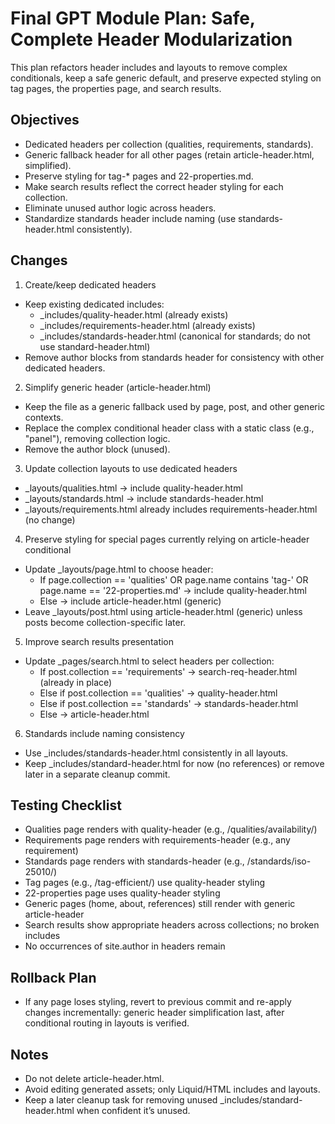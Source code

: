 # Final GPT Module Plan: Safe, Complete Header Modularization

This plan refactors header includes and layouts to remove complex conditionals, keep a safe generic default, and preserve expected styling on tag pages, the properties page, and search results.

## Objectives
- Dedicated headers per collection (qualities, requirements, standards).
- Generic fallback header for all other pages (retain article-header.html, simplified).
- Preserve styling for tag-* pages and 22-properties.md.
- Make search results reflect the correct header styling for each collection.
- Eliminate unused author logic across headers.
- Standardize standards header include naming (use standards-header.html consistently).

## Changes

1) Create/keep dedicated headers
- Keep existing dedicated includes:
  - _includes/quality-header.html (already exists)
  - _includes/requirements-header.html (already exists)
  - _includes/standards-header.html (canonical for standards; do not use standard-header.html)
- Remove author blocks from standards header for consistency with other dedicated headers.

2) Simplify generic header (article-header.html)
- Keep the file as a generic fallback used by page, post, and other generic contexts.
- Replace the complex conditional header class with a static class (e.g., "panel"), removing collection logic.
- Remove the author block (unused).

3) Update collection layouts to use dedicated headers
- _layouts/qualities.html -> include quality-header.html
- _layouts/standards.html -> include standards-header.html
- _layouts/requirements.html already includes requirements-header.html (no change)

4) Preserve styling for special pages currently relying on article-header conditional
- Update _layouts/page.html to choose header:
  - If page.collection == 'qualities' OR page.name contains 'tag-' OR page.name == '22-properties.md' -> include quality-header.html
  - Else -> include article-header.html (generic)
- Leave _layouts/post.html using article-header.html (generic) unless posts become collection-specific later.

5) Improve search results presentation
- Update _pages/search.html to select headers per collection:
  - If post.collection == 'requirements' -> search-req-header.html (already in place)
  - Else if post.collection == 'qualities' -> quality-header.html
  - Else if post.collection == 'standards' -> standards-header.html
  - Else -> article-header.html

6) Standards include naming consistency
- Use _includes/standards-header.html consistently in all layouts.
- Keep _includes/standard-header.html for now (no references) or remove later in a separate cleanup commit.

## Testing Checklist
- Qualities page renders with quality-header (e.g., /qualities/availability/)
- Requirements page renders with requirements-header (e.g., any requirement)
- Standards page renders with standards-header (e.g., /standards/iso-25010/)
- Tag pages (e.g., /tag-efficient/) use quality-header styling
- 22-properties page uses quality-header styling
- Generic pages (home, about, references) still render with generic article-header
- Search results show appropriate headers across collections; no broken includes
- No occurrences of site.author in headers remain

## Rollback Plan
- If any page loses styling, revert to previous commit and re-apply changes incrementally: generic header simplification last, after conditional routing in layouts is verified.

## Notes
- Do not delete article-header.html.
- Avoid editing generated assets; only Liquid/HTML includes and layouts.
- Keep a later cleanup task for removing unused _includes/standard-header.html when confident it’s unused.
